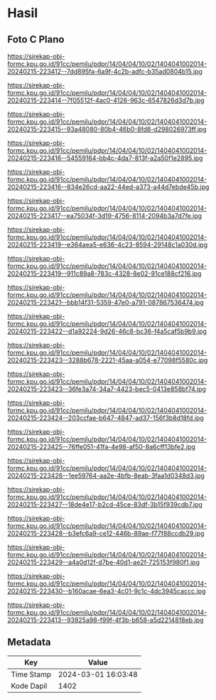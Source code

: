# Hasil

## Foto C Plano

https://sirekap-obj-formc.kpu.go.id/91cc/pemilu/pdpr/14/04/04/10/02/1404041002014-20240215-223412--7dd895fa-6a9f-4c2b-adfc-b35ad0804b15.jpg

https://sirekap-obj-formc.kpu.go.id/91cc/pemilu/pdpr/14/04/04/10/02/1404041002014-20240215-223414--7f05512f-4ac0-4126-963c-6547826d3d7b.jpg

https://sirekap-obj-formc.kpu.go.id/91cc/pemilu/pdpr/14/04/04/10/02/1404041002014-20240215-223415--93a48080-80b4-46b0-8fd8-d298026973ff.jpg

https://sirekap-obj-formc.kpu.go.id/91cc/pemilu/pdpr/14/04/04/10/02/1404041002014-20240215-223416--54559164-bb4c-4da7-813f-a2a50f1e2895.jpg

https://sirekap-obj-formc.kpu.go.id/91cc/pemilu/pdpr/14/04/04/10/02/1404041002014-20240215-223416--834e26cd-aa22-44ed-a373-a44d7ebde45b.jpg

https://sirekap-obj-formc.kpu.go.id/91cc/pemilu/pdpr/14/04/04/10/02/1404041002014-20240215-223417--ea75034f-3d19-4756-8114-2094b3a7d7fe.jpg

https://sirekap-obj-formc.kpu.go.id/91cc/pemilu/pdpr/14/04/04/10/02/1404041002014-20240215-223419--e364aea5-e636-4c23-8594-29148c1a030d.jpg

https://sirekap-obj-formc.kpu.go.id/91cc/pemilu/pdpr/14/04/04/10/02/1404041002014-20240215-223419--911c89a8-783c-4328-8e02-91ce188cf216.jpg

https://sirekap-obj-formc.kpu.go.id/91cc/pemilu/pdpr/14/04/04/10/02/1404041002014-20240215-223421--bbb14f31-5359-47e0-a791-087867536474.jpg

https://sirekap-obj-formc.kpu.go.id/91cc/pemilu/pdpr/14/04/04/10/02/1404041002014-20240215-223422--d1a92224-9d26-46c8-bc36-f4a5caf5b9b9.jpg

https://sirekap-obj-formc.kpu.go.id/91cc/pemilu/pdpr/14/04/04/10/02/1404041002014-20240215-223423--3288b678-2221-45aa-a054-e77098f5580c.jpg

https://sirekap-obj-formc.kpu.go.id/91cc/pemilu/pdpr/14/04/04/10/02/1404041002014-20240215-223423--36fe3a74-34a7-4423-bec5-0413e858bf74.jpg

https://sirekap-obj-formc.kpu.go.id/91cc/pemilu/pdpr/14/04/04/10/02/1404041002014-20240215-223424--203ccfae-b647-4847-ad37-156f3b8d18fd.jpg

https://sirekap-obj-formc.kpu.go.id/91cc/pemilu/pdpr/14/04/04/10/02/1404041002014-20240215-223425--76ffe051-41fa-4e98-af50-8a6cff13bfe2.jpg

https://sirekap-obj-formc.kpu.go.id/91cc/pemilu/pdpr/14/04/04/10/02/1404041002014-20240215-223426--1ee59764-aa2e-4bfb-8eab-3faa1d0348d3.jpg

https://sirekap-obj-formc.kpu.go.id/91cc/pemilu/pdpr/14/04/04/10/02/1404041002014-20240215-223427--18de4e17-b2cd-45ce-83df-3b15f939cdb7.jpg

https://sirekap-obj-formc.kpu.go.id/91cc/pemilu/pdpr/14/04/04/10/02/1404041002014-20240215-223428--b3efc6a9-ce12-446b-89ae-f77f88ccdb29.jpg

https://sirekap-obj-formc.kpu.go.id/91cc/pemilu/pdpr/14/04/04/10/02/1404041002014-20240215-223429--a4a0d12f-d7be-40d1-ae2f-725153f980f1.jpg

https://sirekap-obj-formc.kpu.go.id/91cc/pemilu/pdpr/14/04/04/10/02/1404041002014-20240215-223430--b160acae-6ea3-4c01-9c1c-4dc3945caccc.jpg

https://sirekap-obj-formc.kpu.go.id/91cc/pemilu/pdpr/14/04/04/10/02/1404041002014-20240215-223413--93925a98-f99f-4f3b-b658-a5d2214818eb.jpg


## Metadata

| Key        | Value               |
| ---------- | ------------------- |
| Time Stamp | 2024-03-01 16:03:48 |
| Kode Dapil | 1402                |



